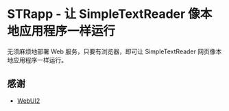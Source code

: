 # STRapp - 让 SimpleTextReader 像本地应用程序一样运行

无须麻烦地部署 Web 服务，只要有浏览器，即可让 SimpleTextReader 网页像本地应用程序一样运行。

## 感谢
* [WebUI2](github.com/webui-dev/python-webui/)
